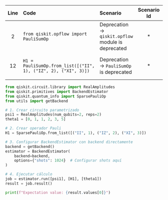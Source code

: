 | Line | Code | Scenario | Scenario Id | Reference | Artifact | Refactoring |
| :--: | :--- | :------- | :---------: | :-------: | :------- | :---------- |
| 2 | `from qiskit.opflow import PauliSumOp` | Deprecation -> `qiskit.opflow` module is deprecated | * | 67e0eee6-39d8-474b-a93e-924055dc3921 | PauliSumOp | `from qiskit.quantum_info import SparsePauliOp` |
| 12 | `H1 = PauliSumOp.from_list([("II", 1), ("IZ", 2), ("XI", 3)])` | Deprecation -> `PauliSumOp` is deprecated | * | 67e0eee6-39d8-474b-a93e-924055dc3921 | PauliSumOp.from_list | `H1 = SparsePauliOp.from_list([("II", 1), ("IZ", 2), ("XI", 3)])` |


```python
from qiskit.circuit.library import RealAmplitudes
from qiskit.primitives import BackendEstimator
from qiskit.quantum_info import SparsePauliOp
from utils import getBackend

# 1. Crear circuito parametrizado
psi1 = RealAmplitudes(num_qubits=2, reps=2)
theta1 = [0, 1, 1, 2, 3, 5]

# 2. Crear operador Pauli
H1 = SparsePauliOp.from_list([("II", 1), ("IZ", 2), ("XI", 3)])

# 3. Configurar BackendEstimator con backend directamente
backend = getBackend()
estimator = BackendEstimator(
    backend=backend,
    options={"shots": 1024}  # Configurar shots aquí
)

# 4. Ejecutar cálculo
job = estimator.run([psi1], [H1], [theta1])
result = job.result()

print(f"Expectation value: {result.values[0]}")
```